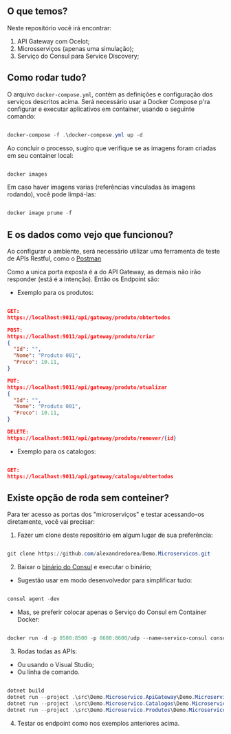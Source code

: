 ## O que temos? 

Neste repositório você irá encontrar:

1. API Gateway com Ocelot;
2. Microsserviços (apenas uma simulação);
3. Serviço do Consul para Service Discovery;

## Como rodar tudo?

O arquivo `docker-compose.yml`, contém as definições e configuração dos serviços descritos acima.
Será necessário usar a Docker Compose p'ra configurar e executar aplicativos em container, usando o seguinte comando:

```PowerShell

docker-compose -f .\docker-compose.yml up -d

```

Ao concluir o processo, sugiro que verifique se as imagens foram criadas em seu container local:

```PowerShell

docker images

```

Em caso haver imagens varias (referências vinculadas às imagens rodando), você pode limpá-las:

```PowerShell

docker image prume -f

```

## E os dados como vejo que funcionou?

Ao configurar o ambiente, será necessário utilizar uma ferramenta de teste de APIs Restful, como o [Postman](https://www.postman.com/downloads/)

Como a unica porta exposta é a do API Gateway, as demais não irão responder (está é a intenção). Então os Endpoint são:

* Exemplo para os produtos:

```json

GET:
https://localhost:9011/api/gateway/produto/obtertodos

POST:
https://localhost:9011/api/gateway/produto/criar
{
  "Id": "",
  "Nome": "Produto 001",
  "Preco": 10.11,
}

PUT:
https://localhost:9011/api/gateway/produto/atualizar
{
  "Id": "",
  "Nome": "Produto 001",
  "Preco": 10.11,
}

DELETE:
https://localhost:9011/api/gateway/produto/remover/{id}

```

* Exemplo para os catalogos:

```json

GET:
https://localhost:9011/api/gateway/catalogo/obtertodos

```

## Existe opção de roda sem conteiner?

Para ter acesso as portas dos "microserviços" e testar acessando-os diretamente, você vai precisar:

1. Fazer um clone deste repositório em algum lugar de sua preferência:

```PowerShell

git clone https://github.com/alexandredorea/Demo.Microservicos.git

```

2. Baixar o [binário do Consul](https://www.consul.io/downloads) e executar o binário;
  - Sugestão usar em modo desenvolvedor para simplificar tudo:

```PowerShell

consul agent -dev

```

  - Mas, se preferir colocar apenas o Serviço do Consul em Container Docker:

```PowerShell

docker run -d -p 8500:8500 -p 8600:8600/udp --name=servico-consul consul agent -server -ui -node=server-1 -bootstrap-expect=1 -client="0.0.0.0"

```  
  
3. Rodas todas as APIs:
  - Ou usando o Visual Studio;
  - Ou linha de comando.

```PowerShell

dotnet build
dotnet run --project .\src\Demo.Microservico.ApiGateway\Demo.Microservico.ApiGateway.csproj
dotnet run --project .\src\Demo.Microservico.Catalogos\Demo.Microservico.Catalogos.csproj
dotnet run --project .\src\Demo.Microservico.Produtos\Demo.Microservico.Produtos.csproj

```

4. Testar os endpoint como nos exemplos anteriores acima.
